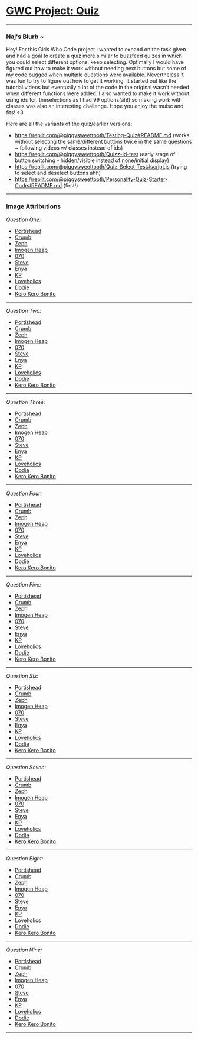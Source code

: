 # [GWC Project: Quiz](https://quiz-final.piggysweettooth.repl.co/)
___
### Naj's Blurb ~ 

Hey! For this Girls Who Code project I wanted to expand on the task given and had a goal to create a quiz more similar to buzzfeed quizes in which you could select different options, keep selecting. Optimally I would have figured out how to make it work without needing next buttons but some of my code bugged when multiple questions were available. Nevertheless it was fun to try to figure out how to get it working. It started out like the tutorial videos but eventually a lot of the code in the original wasn't needed when different functions were added. I also wanted to make it work without using ids for. theselections as I had 99 options(ah!) so making work with classes was also an interesting challenge. Hope you enjoy the muisc and fits! <3 

Here are all the variants of the quiz/earlier versions:
- https://replit.com/@piggysweettooth/Testing-Quiz#README.md (works without selecting the same/different buttons twice in the same questions ~ following videos w/ classes instead of ids)
- https://replit.com/@piggysweettooth/Quizz-id-test (early stage of button switching - hidden/visible instead of none/initial display)
- https://replit.com/@piggysweettooth/Quiz-Select-Test#script.js (trying to select and deselect buttons ahh)
- https://replit.com/@piggysweettooth/Personality-Quiz-Starter-Code#README.md (first!)
___
### Image Attributions

*Question One:*
- [Portishead](https://www.pexels.com/photo/studio-shot-of-female-model-sitting-on-chair-9656898/)
- [Crumb](https://www.pexels.com/photo/selective-focus-photography-of-woman-wearing-gray-lace-spaghetti-strap-crop-top-leaning-on-wall-2869067/)
- [Zeph](https://www.pexels.com/photo/low-angle-photo-of-woman-wearing-brown-coat-3155469/)
- [Imogen Heap](https://pixabay.com/photos/woman-model-portrait-pose-style-4292183/)
- [070](https://www.pexels.com/photo/photo-of-woman-wearing-white-dress-shirt-3754164/)
- [Steve](https://www.pexels.com/photo/photo-of-woman-wearing-fedora-hat-4124201/ )
- [Enya](https://www.pexels.com/photo/photo-of-woman-wearing-white-sweater-4126256/)
- [KP](https://www.pexels.com/photo/low-angle-photography-of-two-women-standing-under-white-and-blue-sky-1721558/)
- [Loveholics](https://www.pexels.com/photo/adult-attractive-ballet-body-206540/)
- [Dodie](https://www.pexels.com/photo/elegant-asian-female-sitting-on-stool-in-garden-6279414/)
- [Kero Kero Bonito](https://www.google.com/url?q=https://www.pexels.com/photo/woman-in-pink-and-white-long-sleeve-dress-2703203/&sa=D&source=docs&ust=1659655613900706&usg=AOvVaw1TRLvtIiO5Bpxrigas6YV2)
___
*Question Two:*
- [Portishead](https://www.pexels.com/photo/monochrome-photo-of-woman-talking-on-phone-2938920/)
- [Crumb](https://www.pexels.com/photo/two-women-in-white-and-black-shirts-3012451/)
- [Zeph](https://www.pexels.com/photo/woman-in-green-dress-sitting-on-the-floor-7752433/)
- [Imogen Heap](https://www.pexels.com/photo/a-woman-in-purple-dress-5447533/)
- [070](https://www.pexels.com/photo/woman-in-gray-jacket-and-lbue-jeans-794432/)
- [Steve](https://www.pexels.com/photo/woman-in-white-robe-standing-on-brown-field-10679197/)
- [Enya](https://www.pexels.com/photo/photo-of-woman-touching-her-sunglasses-3374436/)
- [KP](https://www.pexels.com/photo/girl-in-hat-and-sunglasses-posing-at-fair-10906811/)
- [Loveholics](https://www.pexels.com/photo/fashion-model-posing-on-a-terrace-12162504/)
- [Dodie](https://www.pexels.com/photo/a-woman-walking-on-the-street-6381065/)
- [Kero Kero Bonito](https://www.pexels.com/photo/woman-holding-a-stuffed-toy-3586021/)
___
*Question Three:*
- [Portishead](https://www.pexels.com/photo/woman-sitting-on-machinery-2820581/ )
- [Crumb](https://www.pexels.com/photo/woman-in-white-jumper-sitting-on-white-fabric-5966527/)
- [Zeph](https://www.pexels.com/photo/sexy-woman-in-a-black-dress-11741979/)
- [Imogen Heap](https://www.pexels.com/photo/woman-wearing-blue-fur-coat-and-dress-1375736/)
- [070](https://www.pexels.com/photo/woman-in-red-crew-neck-long-sleeved-shirt-2771148/)
- [Steve](https://www.pexels.com/photo/photo-of-woman-holding-disco-ball-3421863/)
- [Enya](https://www.pexels.com/photo/1856998/ )
- [KP](https://www.pexels.com/photo/woman-in-black-suit-sitting-on-red-chair-12234783/)
- [Loveholics](https://www.pexels.com/photo/portrait-of-woman-pulling-sock-9656919/)
- [Dodie](https://www.pexels.com/photo/woman-in-orange-coat-and-pants-standing-on-brown-grass-field-7576760/)
- [Kero Kero Bonito](https://www.pexels.com/photo/woman-in-red-coat-wearing-monokini-and-red-stockings-912788/)
___
*Question Four:*
- [Portishead](https://www.pexels.com/photo/woman-wearing-pink-overcoat-and-black-inner-top-2043590/)
- [Crumb](https://www.pexels.com/photo/woman-in-blue-dress-wearing-gold-necklace-8003897/)
- [Zeph](https://www.pexels.com/photo/photo-of-woman-wearing-red-dress-2419470/)
- [Imogen Heap](https://pixabay.com/de/photos/mode-sch%c3%b6nheit-frau-prinzessin-6203956/)
- [070](https://www.pexels.com/photo/photo-of-woman-wearing-silver-dress-3587317/ )
- [Steve](https://www.pexels.com/photo/woman-in-white-spaghetti-strap-dress-sitting-on-grass-3193763/ )
- [Enya](https://pixabay.com/photos/woman-portrait-ai-yem-dress-6466382/)
- [KP](https://www.pexels.com/photo/alluring-woman-in-an-elegant-red-gown-6540372/ )
- [Loveholics](https://www.pexels.com/photo/woman-wearing-white-and-yellow-scoop-neck-mini-dress-884979/)
- [Dodie](https://www.pexels.com/photo/woman-in-pink-dress-sitting-on-chair-1187822/)
- [Kero Kero Bonito](https://www.pexels.com/photo/a-young-woman-in-a-bucket-hat-and-crop-top-8973454/ )
___
*Question Five:*
- [Portishead](https://www.pexels.com/photo/a-woman-in-brown-coat-standing-near-the-wall-10344479/)
- [Crumb](https://stocksnap.io/photo/woman-female-QUEWLQQTG3)
- [Zeph](https://www.pexels.com/photo/photo-of-woman-sitting-beside-plants-3120342/)
- [Imogen Heap](https://www.pexels.com/photo/photo-of-woman-wearing-blue-dress-3893105/)
- [070](https://www.pexels.com/photo/woman-in-gray-blazer-stands-on-gray-concrete-floor-914668/)
- [Steve](https://www.pexels.com/photo/photo-of-man-leaning-on-handrail-4053231/ )
- [Enya](https://www.pexels.com/photo/woman-wearing-black-off-shoulder-2860890/)
- [KP](https://www.pexels.com/photo/woman-wearing-green-jacket-and-brown-pants-3641425/)
- [Loveholics](https://www.pexels.com/photo/photo-of-people-standing-near-each-other-3062628/)
- [Dodie](https://pixabay.com/photos/girl-beautiful-fashion-woman-2099363/ )
- [Kero Kero Bonito](https://www.pexels.com/photo/a-pretty-woman-in-oversized-black-shirt-posing-while-doing-a-peace-sign-9637848/)
___
*Question Six:*
- [Portishead](https://cdn.pixabay.com/photo/2017/05/12/08/27/gothic-2306457__480.jpg)
- [Crumb](https://www.pexels.com/photo/standing-woman-wearing-orange-button-collared-top-near-red-and-yellow-flowers-1852382/)
- [Zeph](https://www.pexels.com/photo/a-woman-in-black-shirt-11665781/)
- [Imogen Heap](https://stocksnap.io/photo/80s-fashion-ONFJYYWCTQ)
- [070](https://www.pexels.com/photo/a-man-in-black-shirt-and-pants-leaning-on-the-wall-while-wearing-a-bucket-hat-11575125/)
- [Steve](https://www.pexels.com/photo/photo-of-woman-wearing-blue-shirt-2903088/)
- [Enya](https://www.pexels.com/photo/woman-wearing-sunglasses-3002547/)
- [KP](https://cdn.pixabay.com/photo/2021/08/31/11/59/androgynous-6588615__480.jpg )
- [Loveholics](https://www.pexels.com/photo/standing-woman-raising-her-hands-2014873/ 
)
- [Dodie](https://www.pexels.com/photo/photo-of-woman-leaning-on-the-wall-3018851/)
- [Kero Kero Bonito](https://www.pexels.com/photo/woman-wearing-white-shirt-and-blue-denim-jacket-3422949/)
___
*Question Seven:*
- [Portishead]([https://www.pexels.com/photo/adult-beanie-beautiful-beauty-206434/](https://stocksnap.io/photo/mini-car-ZJBKGKNDIV))
- [Crumb](https://www.pexels.com/photo/woman-wearing-red-turtleneck-top-3220360/)
- [Zeph](https://pixabay.com/photos/girl-roller-skates-bench-model-5539094/)
- [Imogen Heap](https://www.pexels.com/photo/woman-holding-candle-lantern-1828307/)
- [070](https://www.pexels.com/photo/woman-in-black-coat-standing-on-road-3991140/)
- [Steve](https://pixabay.com/photos/woman-model-portrait-pose-style-6496881/ )
- [Enya](https://www.pexels.com/photo/woman-sitting-in-observation-tower-in-new-york-12551617)
- [KP](https://cdn.pixabay.com/photo/2019/08/07/07/05/woman-4390055__480.jpg)
- [Loveholics](https://www.pexels.com/photo/woman-standing-outdoors-3533238/)
- [Dodie](https://www.pexels.com/photo/woman-holding-sunflower-2901913/)
- [Kero Kero Bonito](https://www.pexels.com/photo/photo-of-woman-leaning-on-wall-4052179/)
___
*Question Eight:*
- [Portishead](https://www.pexels.com/photo/women-s-black-strapless-top-and-white-skirt-2867822/)
- [Crumb](https://www.pexels.com/photo/woman-in-brown-floral-long-sleeve-shirt-and-brown-skirt-standing-on-road-4077936/)
- [Zeph](https://www.pexels.com/photo/ethnic-female-standing-with-photo-camera-in-nature-6121166/)
- [Imogen Heap](https://www.pexels.com/photo/photo-of-woman-standing-on-stairs-2312223/)
- [070](https://pixabay.com/photos/asian-woman-fashion-museum-art-7276658/)
- [Steve](https://www.pexels.com/photo/photo-of-man-bringing-radio-3620411/ )
- [Enya](https://www.pexels.com/photo/photo-of-woman-standing-in-the-middle-of-the-road-4067553/)
- [KP](https://www.pexels.com/photo/sitting-woman-wearing-red-sweater-and-purple-pants-1704)
- [Loveholics](https://www.pexels.com/photo/woman-kicking-her-right-leg-3095295/)
- [Dodie](https://www.pexels.com/photo/woman-wearing-a-dress-2235071/ )
- [Kero Kero Bonito](https://cdn.pixabay.com/photo/2021/04/07/05/56/woman-6158131__480.jpg)
___
*Question Nine:*
- [Portishead](https://www.pexels.com/photo/adult-beanie-beautiful-beauty-206434/)
- [Crumb](https://www.pexels.com/photo/man-wearing-stripes-shirt-3261059/)
- [Zeph](https://pixabay.com/photos/woman-fashion-beauty-beautiful-5975243/)
- [Imogen Heap](https://stocksnap.io/photo/fashion-woman-RDELMWMWTZ)
- [070](https://www.pexels.com/photo/portrait-of-a-young-woman-with-braids-skateboard-and-headphones-12890036/)
- [Steve](https://www.pexels.com/photo/photo-of-woman-wearing-denim-polo-3393501/)
- [Enya](https://www.pexels.com/photo/woman-in-brown-tank-top-wearing-a-gray-face-mask-7752829/)
- [KP](https://www.pexels.com/photo/woman-in-pink-and-teal-dress-standing-on-stairs-3217260/)
- [Loveholics](https://pixabay.com/photos/woman-model-portrait-pose-style-6540891/ )
- [Dodie](https://www.pexels.com/photo/photo-of-man-wearing-red-shirt-1879874/)
- [Kero Kero Bonito](https://www.pexels.com/photo/woman-in-pink-zip-up-jacket-and-blue-denim-jeans-2853909/)

___
